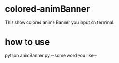 # colored-animBanner

This show colored anime Banner you input on terminal.

# how to use

python animBanner.py --some word you like--